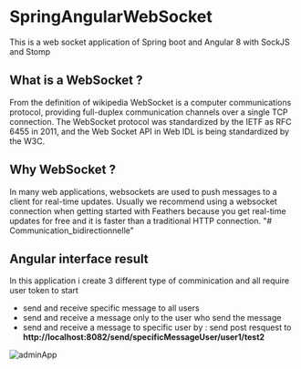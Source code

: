 # SpringAngularWebSocket
This is a web socket application of Spring boot and Angular 8 with SockJS and Stomp

## What is a WebSocket ?
From the definition of wikipedia WebSocket is a computer communications protocol, providing full-duplex communication channels over a single TCP connection. The WebSocket protocol was standardized by the IETF as RFC 6455 in 2011, and the Web Socket API in Web IDL is being standardized by the W3C.
## Why WebSocket ?
In many web applications, websockets are used to push messages to a client for real-time updates. Usually we recommend using a websocket connection when getting started with Feathers because you get real-time updates for free and it is faster than a traditional HTTP connection.
"# Communication_bidirectionnelle"  
## Angular interface result  
In this application i create 3 different type of comminication and all require  user token to start  
 - send and receive specific message to all users
 - send and receive a message only to the user who send the message
 - send and receive a message to specific user by : send post resquest to **http://localhost:8082/send/specificMessageUser/user1/test2**


![adminApp](https://github.com/moetez1233/Communication_bidirectionnelle/assets/57545701/ff5b4e52-a234-4065-99cb-9b8213568d89)
